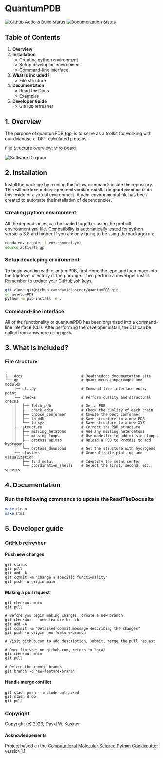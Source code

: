 QuantumPDB
==============================
[//]: # (Badges)
[![GitHub Actions Build Status](https://github.com/davidkastner/quantumpdb/workflows/CI/badge.svg)](https://github.com/davidkastner/quantumpdb/actions?query=workflow%3ACI)
[![Documentation Status](https://readthedocs.org/projects/quantumpdb/badge/?version=latest)](https://quantumpdb.readthedocs.io/en/latest/?badge=latest)

## Table of Contents
1. **Overview**
2. **Installation**
    * Creating python environment
    * Setup developing environment
    * Command-line interface
3. **What is included?**
    * File structure
4. **Documentation**
    * Read the Docs
    * Examples
5. **Developer Guide**
    * GitHub refresher


## 1. Overview
The purpose of quantumPDB (qp) is to serve as a toolkit for working with our database of DFT-calculated proteins.

File Structure overview: [Miro Board](https://miro.com/app/board/uXjVPSPcRKQ=/?share_link_id=972866970692)

![Software Diagram](https://raw.githubusercontent.com/davidkastner/quantumPDB/main/docs/_static/QuantumPDB.png)

## 2. Installation
Install the package by running the follow commands inside the repository. This will perform a developmental version install. It is good practice to do this inside of a virtual environment. A yaml environmental file has been created to automate the installation of dependencies.

### Creating python environment
All the dependencies can be loaded together using the prebuilt environment.yml file.
Compatibility is automatically tested for python versions 3.8 and higher.
If you are only going to be using the package run:
```bash
conda env create -f environment.yml
source activate qp
```

### Setup developing environment
To begin working with quantumPDB, first clone the repo and then move into the top-level directory of the package.
Then perform a developer install.
Remember to update your GitHub [ssh keys](https://docs.github.com/en/authentication/connecting-to-github-with-ssh/adding-a-new-ssh-key-to-your-github-account).
```bash
git clone git@github.com:davidkastner/quantumPDB.git
cd quantumPDB
python -m pip install -e .
```

### Command-line interface
All of the functionality of quantumPDB has been organized into a command-line interface (CLI).
After performing the developer install, the CLI can be called from anywhere using `qpdb`.


## 3. What is included?
### File structure
```
.
├── docs                           # Readthedocs documentation site
└── qp                             # quantumPDB subpackages and modules
    |── cli.py                     # Command-line interface entry point
    ├── checks                     # Perform quality and structural checks
    │   ├── fetch_pdb              # Get a PDB
    │   ├── check_edia             # Check the quality of each chain
    │   ├── choose_conformer       # Choose the best conformer
    │   ├── to_pdb                 # Save structure to a new PDB
    │   └── to_xyz                 # Save structure to a new XYZ
    ├── structure                  # Correct the PDB structure
    │   ├── missing_hetatoms       # Add any missing heteroatoms
    │   ├── missing_loops          # Use modeller to add missing loops
    │   ├── protoss_upload         # Upload a PDB to Protoss to add hydrogens
    │   └── protoss_download       # Get the structure with hydrogens
    └── clusters                   # Generalizable plotting and vizualization
        ├── find_metal             # Identify the metal center
        └── coordination_shells    # Select the first, second, etc. spheres

```


## 4. Documentation
### Run the following commands to update the ReadTheDocs site
```bash
make clean
make html
```


## 5. Developer guide

### GitHub refresher
#### Push new changes

```
git status
git pull
git add -A .
git commit -m "Change a specific functionality"
git push -u origin main
```

#### Making a pull request
```
git checkout main
git pull

# Before you begin making changes, create a new branch
git checkout -b new-feature-branch
git add -A
git commit -m "Detailed commit message describing the changes"
git push -u origin new-feature-branch

# Visit github.com to add description, submit, merge the pull request

# Once finished on github.com, return to local
git checkout main
git pull

# Delete the remote branch
git branch -d new-feature-branch
```

#### Handle merge conflict

```
git stash push --include-untracked
git stash drop
git pull
```


### Copyright

Copyright (c) 2023, David W. Kastner


#### Acknowledgements
 
Project based on the 
[Computational Molecular Science Python Cookiecutter](https://github.com/molssi/cookiecutter-cms) version 1.1.
